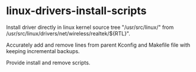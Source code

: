 # linux-drivers-install-scripts
Install driver directly in linux kernel source tree "/usr/src/linux/" from /usr/src/linux/drivers/net/wireless/realtek/${RTL}".

Accurately add and remove lines from parent Kconfig and Makefile file with keeping incremental backups.

Provide install and remove scripts.
